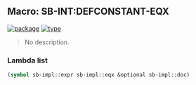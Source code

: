 ## Macro: SB-INT:DEFCONSTANT-EQX
[![package](https://img.shields.io/badge/Package-SB--INT-5f9ea0.svg?style=social&colorA=999999)](../) [![type](https://img.shields.io/badge/Type-Macro-5f9ea0.svg?style=social&colorA=999999)](../#macro) 

> No description.

### Lambda list
```cl
(symbol sb-impl::expr sb-impl::eqx &optional sb-impl::doc)
```
